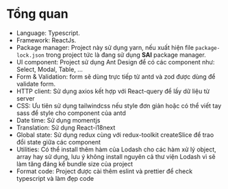 # Tổng quan

- Language: Typescript.
- Framework: ReactJs.
- Package manager: Project này sử dụng yarn, nếu xuất hiện file `package-lock.json` trong project tức là đang sử dụng **SAI** package manager.
- UI component: Project sử dụng Ant Design để có các component như: Select, Modal, Table, ...
- Form & Validation: form sẽ dùng trực tiếp từ antd và zod được dùng để validate form.
- HTTP client: Sử dụng axios kết hợp với React-query để lấy dữ liệu từ server
- CSS: Ưu tiên sử dụng tailwindcss nếu style đơn giản hoặc có thể viết tay sass để style cho component của antd
- Date time: Sử dụng momentjs
- Translation: Sử dụng React-i18next
- Global state: Sử dụng redux cùng với redux-toolkit createSlice để trao đổi state giữa các component
- Utilities: Có thể install thêm hàm của Lodash cho các hàm xử lý object, array hay sử dụng, lưu ý không install nguyên cả thư viện Lodash vì sẽ làm tăng đáng kể bundle size của project
- Format code: Project được cài thêm eslint và prettier để check typescript và làm đẹp code
